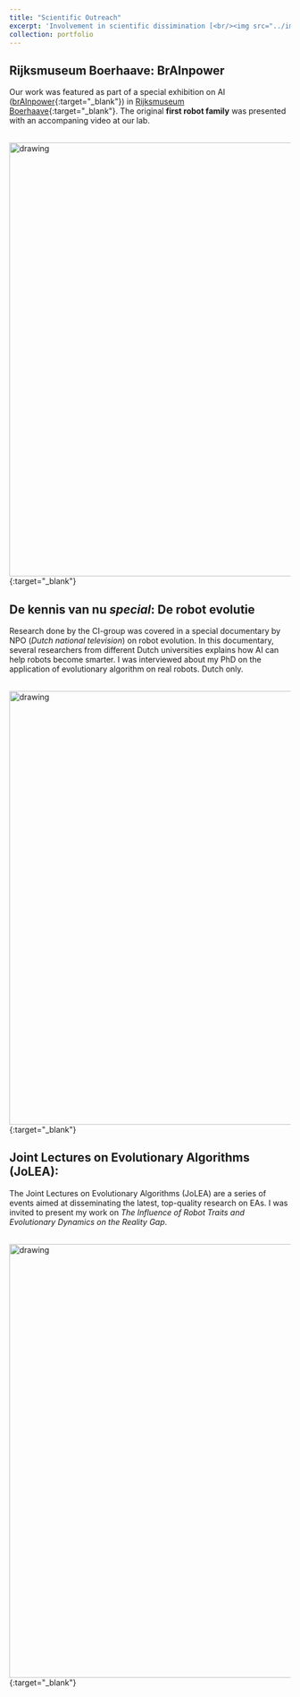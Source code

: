 ```yaml
---
title: "Scientific Outreach"
excerpt: 'Involvement in scientific dissimination [<br/><img src="../images/kennis.png" alt="drawing" width="500"/>](https://fudavd.github.io/portfolio/A_SO/)'
collection: portfolio
---
```


Rijksmuseum Boerhaave: BrAInpower
-
Our work was featured as part of a special exhibition on AI ([brAInpower](https://rijksmuseumboerhaave.nl/english/whats-on/Temporary-exhibitions/){:target="_blank"}) in [Rijksmuseum Boerhaave](https://rijksmuseumboerhaave.nl/english/){:target="_blank"}.
The original **first robot family** was presented with an accompaning video at our lab.

[<br/><img src="../../images/Boerhaave.png" alt="drawing" width="775"/>](https://vimeo.com/742442764/233b007f53){:target="_blank"}


De kennis van nu _special_: De robot evolutie 
-
Research done by the CI-group was covered in a special documentary by NPO (_Dutch national television_) on robot evolution. 
In this documentary, several researchers from different Dutch universities explains how AI can help robots become smarter. 
I was interviewed about my PhD on the application of evolutionary algorithm on real robots. Dutch only. 

[<br/><img src="../../images/kennis.png" alt="drawing" width="775"/>](https://dekennisvannu.nl/site/media/De-Kennis-van-Nu-special-De-Robot-Evolutie/VPWON_1330215){:target="_blank"}


Joint Lectures on Evolutionary Algorithms (JoLEA):
-
The Joint Lectures on Evolutionary Algorithms (JoLEA) are a series of events aimed at disseminating the latest, top-quality research on EAs.
I was invited to present my work on _The Influence of Robot Traits and Evolutionary Dynamics on the Reality Gap_.

[<br/><img src="../../images/jolea.png" alt="drawing" width="775"/>](https://event.cwi.nl/jolea/blog/third-lecture.html){:target="_blank"}